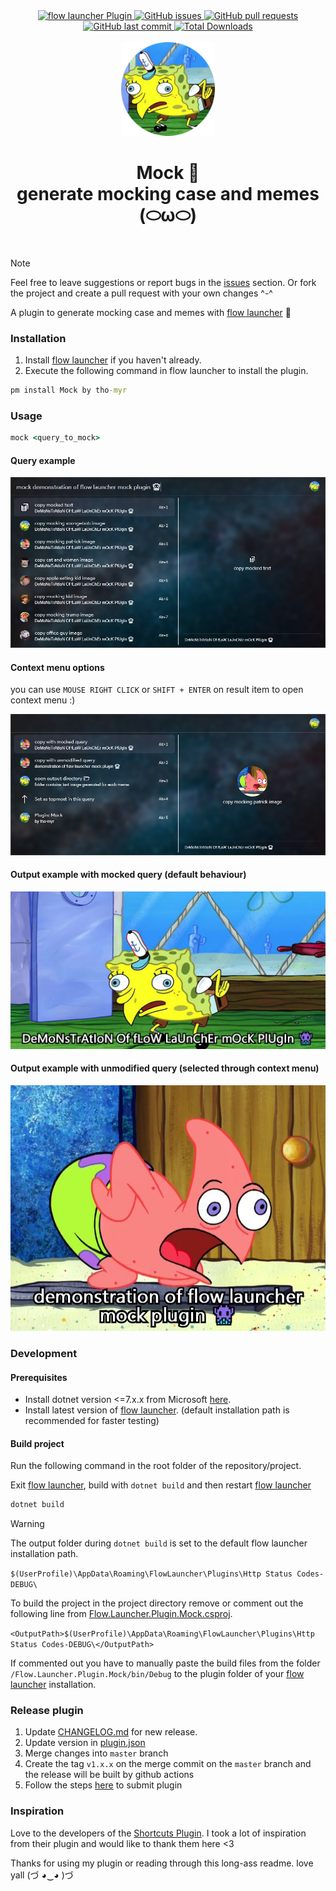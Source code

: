 <div align="center">
    <div>
        <a href="https://github.com/Flow-Launcher/Flow.Launcher.PluginsManifest">
            <img src="https://img.shields.io/badge/Flow%20Launcher-Plugin-blue" alt="flow launcher Plugin">
        </a>
        <a href="https://github.com/tho-myr/Flow.Launcher.Plugin.Mock/issues">
            <img src="https://img.shields.io/github/issues/tho-myr/Flow.Launcher.Plugin.Mock" alt="GitHub issues">
        </a>
        <a href="https://github.com/tho-myr/Flow.Launcher.Plugin.Mock/pulls">
            <img src="https://img.shields.io/github/issues-pr/tho-myr/Flow.Launcher.Plugin.Mock" alt="GitHub pull requests">
        </a>
        <a href="https://github.com/tho-myr/Flow.Launcher.Plugin.Mock/commits">
            <img src="https://img.shields.io/github/last-commit/tho-myr/Flow.Launcher.Plugin.Mock" alt="GitHub last commit">
        </a>
        <a href="https://github.com/tho-myr/Flow.Launcher.Plugin.Mock/releases">
            <img src="https://img.shields.io/github/downloads/tho-myr/Flow.Launcher.Plugin.Mock/total" alt="Total Downloads">
        </a>
    </div>
</div>

<br>

<div align="center">
  <img src="Flow.Launcher.Plugin.Mock/Images/icon.png" alt="Shortcuts logo" width="150">  
  
  <h1>
    Mock 👾
	<br>
	generate mocking case and memes
    <br>
    (⬭ω⬭)
  </h1>
</div>

<br>

> [!NOTE]
>
> Feel free to leave suggestions or report bugs in the [issues](https://github.com/tho-myr/Flow.Launcher.Plugin.Mock/issues) section. 
> Or fork the project and create a pull request with your own changes ^-^

A plugin to generate mocking case and memes with [flow launcher](https://github.com/Flow-Launcher/Flow.Launcher) 👾

### Installation

1. Install [flow launcher](https://github.com/Flow-Launcher/Flow.Launcher) if you haven't already.
2. Execute the following command in flow launcher to install the plugin.

```cmd
pm install Mock by tho-myr
```

### Usage

```cmd
mock <query_to_mock>
```

#### Query example

![query-example.png](readme-assets/query-example.png)

#### Context menu options

you can use `MOUSE RIGHT CLICK` or `SHIFT + ENTER` on result item to open context menu :)

![context-menu-example.png](readme-assets/context-menu-example.png)

#### Output example with mocked query (default behaviour)

![output-with-mocked-query.png](readme-assets/output-with-mocked-query.png)

#### Output example with unmodified query (selected through context menu)

![output-with-unmodified-query.png](readme-assets/output-with-unmodified-query.png)

### Development

#### Prerequisites

- Install dotnet version <=7.x.x from Microsoft [here](https://dotnet.microsoft.com/en-us/download). 
- Install latest version of [flow launcher](https://github.com/Flow-Launcher/Flow.Launcher). (default installation path is recommended for faster testing)

#### Build project

Run the following command in the root folder of the repository/project.

Exit [flow launcher](https://github.com/Flow-Launcher/Flow.Launcher), build with `dotnet build` 
and then restart [flow launcher](https://github.com/Flow-Launcher/Flow.Launcher)

```cmd
dotnet build
```

> [!WARNING]
> The output folder during `dotnet build` is set to the default flow launcher installation path.
> 
> ```$(UserProfile)\AppData\Roaming\FlowLauncher\Plugins\Http Status Codes-DEBUG\```
>
> To build the project in the project directory remove or comment out the following line from [Flow.Launcher.Plugin.Mock.csproj](Flow.Launcher.Plugin.Mock/Flow.Launcher.Plugin.Mock.csproj).
>
> ```<OutputPath>$(UserProfile)\AppData\Roaming\FlowLauncher\Plugins\Http Status Codes-DEBUG\</OutputPath>```
>
> If commented out you have to manually paste the build files from the folder `/Flow.Launcher.Plugin.Mock/bin/Debug` to the plugin folder of your [flow launcher](https://github.com/Flow-Launcher/Flow.Launcher) installation.

### Release plugin

1. Update [CHANGELOG.md](CHANGELOG.md) for new release.
2. Update version in [plugin.json](Flow.Launcher.Plugin.Mock/plugin.json)
3. Merge changes into `master` branch
4. Create the tag `v1.x.x` on the merge commit on the `master` branch and the release will be built by github actions
5. Follow the steps [here](https://github.com/Flow-Launcher/Flow.Launcher.PluginsManifest?tab=readme-ov-file#how-to-submit-your-plugin) to submit plugin 

### Inspiration

Love to the developers of the [Shortcuts Plugin](https://github.com/mantasjasikenas/flow-launcher-shortcuts-plugin). 
I took a lot of inspiration from their plugin and would like to thank them here <3

Thanks for using my plugin or reading through this long-ass readme. love yall (づ ◕‿◕ )づ